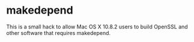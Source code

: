 makedepend
==========

This is a small hack to allow Mac OS X 10.8.2 users to build OpenSSL
and other software that requires makedepend.
